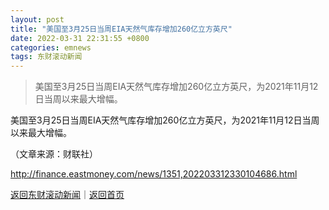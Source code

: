 ```yaml
---
layout: post
title: "美国至3月25日当周EIA天然气库存增加260亿立方英尺"
date: 2022-03-31 22:31:55 +0800
categories: emnews
tags: 东财滚动新闻
---
```

> 美国至3月25日当周EIA天然气库存增加260亿立方英尺，为2021年11月12日当周以来最大增幅。

<p>美国至3月25日当周EIA天然气库存增加260亿立方英尺，为2021年11月12日当周以来最大增幅。</p><p class="em_media">（文章来源：财联社）</p>

<http://finance.eastmoney.com/news/1351,202203312330104686.html>

[返回东财滚动新闻](//finews.withounder.com/emnews/)｜[返回首页](//finews.withounder.com/)